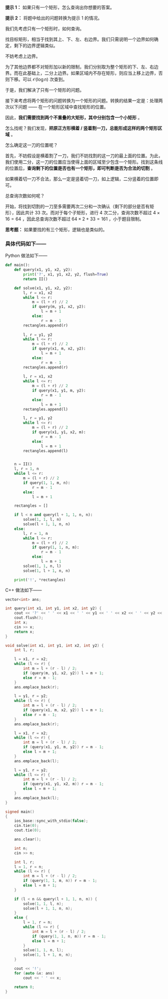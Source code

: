 **提示 1：** 如果只有一个矩形，怎么查询出你想要的答案。

**提示 2：** 将题中给出的问题转换为提示 1 的情况。

我们先考虑只有一个矩形时，如何查询。

找目标矩形，相当于找到其上、下、左、右边界。我们只需说明一个边界如何确定，剩下的边界逻辑类似。

不妨考虑上边界。

为了其他边界都不对矩形加以新的限制，我们分别取为整个矩形的下、左、右边界。而在此基础上，二分上边界。如果区域内不存在矩形，则应当上移上边界，否则下移。可以 $\mathcal{O}(\log n)$ 次查到。

于是，我们解决了只有一个矩形的问题。

接下来考虑将两个矩形的问题转换为一个矩形的问题。转换的结果一定是：处理两次以下问题 —— 在一个矩形区域中查找矩形的位置。

因此，**我们需要找到两个不重叠的大矩形，其中分别包含一个小矩形** 。

怎么找呢？我们发现，**把原正方形横着 / 竖着割一刀，总能形成这样的两个矩形区域** 。

怎么确定这一刀的位置呢？

首先，不妨假设是横着割了一刀，我们不妨找割的这一刀的最上面的位置。为此，我们使用二分，这一刀的位置应当使得上面的区域至少包含一个矩形。找到这条线的位置后，**查询剩下的位置是否也有一个矩形，即可判断是否为合法的切割** 。

如果横着切一刀不合法，那么一定是竖着切一刀，如上逻辑，二分竖着的位置即可。

总查询次数如何呢？

开始，将找到切割的一刀至多需要两次二分和一次确认（剩下的部分是否有矩形），因此共计 $33$ 次。而对于每个子矩形，进行 $4$ 次二分，查询次数不超过 $4\times 16=64$ ，因此总查询次数不超过 $64\times 2+33=161$ ，小于题目限制。

**思考题：** 如果要找的有三个矩形，逻辑也是类似的。

### 具体代码如下——

Python 做法如下——

```Python []
def main():
    def query(x1, y1, x2, y2):
        print('?', x1, y1, x2, y2, flush=True)
        return II()

    def solve(x1, y1, x2, y2):
        l, r = x1, x2
        while l <= r:
            m = (l + r) // 2
            if query(m, y1, x2, y2):
                l = m + 1
            else:
                r = m - 1
        rectangles.append(r)
        
        l, r = y1, y2
        while l <= r:
            m = (l + r) // 2
            if query(x1, m, x2, y2):
                l = m + 1
            else:
                r = m - 1
        rectangles.append(r)
        
        l, r = x1, x2
        while l <= r:
            m = (l + r) // 2
            if query(x1, y1, m, y2):
                r = m - 1
            else:
                l = m + 1
        rectangles.append(l)

        l, r = y1, y2
        while l <= r:
            m = (l + r) // 2
            if query(x1, y1, x2, m):
                r = m - 1
            else:
                l = m + 1
        rectangles.append(l)


    n = II()
    l, r = 1, n
    while l <= r:
        m = (l + r) // 2
        if query(1, 1, m, n):
            r = m - 1
        else:
            l = m + 1

    rectangles = []

    if l < n and query(l + 1, 1, n, n):
        solve(1, 1, l, n)
        solve(l + 1, 1, n, n)
    else:
        l, r = 1, n
        while l <= r:
            m = (l + r) // 2
            if query(1, 1, n, m):
                r = m - 1
            else:
                l = m + 1
        solve(1, 1, n, l)
        solve(1, l + 1, n, n)

    print('!', *rectangles)
```

C++ 做法如下——

```cpp []
vector<int> ans;

int query(int x1, int y1, int x2, int y2) {
    cout << '?' << ' ' << x1 << ' ' << y1 << ' ' << x2 << ' ' << y2 << '\n';
    cout.flush();
    int x;
    cin >> x;
    return x;
}

void solve(int x1, int y1, int x2, int y2) {
    int l, r;

    l = x1, r = x2;
    while (l <= r) {
        int m = l + (r - l) / 2;
        if (query(m, y1, x2, y2)) l = m + 1;
        else r = m - 1;
    }
    ans.emplace_back(r);

    l = y1, r = y2;
    while (l <= r) {
        int m = l + (r - l) / 2;
        if (query(x1, m, x2, y2)) l = m + 1;
        else r = m - 1;
    }
    ans.emplace_back(r);

    l = x1, r = x2;
    while (l <= r) {
        int m = l + (r - l) / 2;
        if (query(x1, y1, m, y2)) r = m - 1;
        else l = m + 1;
    }
    ans.emplace_back(l);

    l = y1, r = y2;
    while (l <= r) {
        int m = l + (r - l) / 2;
        if (query(x1, y1, x2, m)) r = m - 1;
        else l = m + 1;
    }
    ans.emplace_back(l);
}

signed main()
{
    ios_base::sync_with_stdio(false);
    cin.tie(0);
    cout.tie(0);

    ans.clear();

    int n;
    cin >> n;

    int l, r;
    l = 1, r = n;
    while (l <= r) {
        int m = l + (r - l) / 2;
        if (query(1, 1, m, n)) r = m - 1;
        else l = m + 1;
    }

    if (l < n && query(l + 1, 1, n, n)) {
        solve(1, 1, l, n);
        solve(l + 1, 1, n, n);
    }
    else {
        l = 1, r = n;
        while (l <= r) {
            int m = l + (r - l) / 2;
            if (query(1, 1, n, m)) r = m - 1;
            else l = m + 1;
        }
        solve(1, 1, n, l);
        solve(1, l + 1, n, n);
    }

    cout << '!';
    for (auto &x: ans)
        cout << ' ' << x;

    return 0;
}
```
